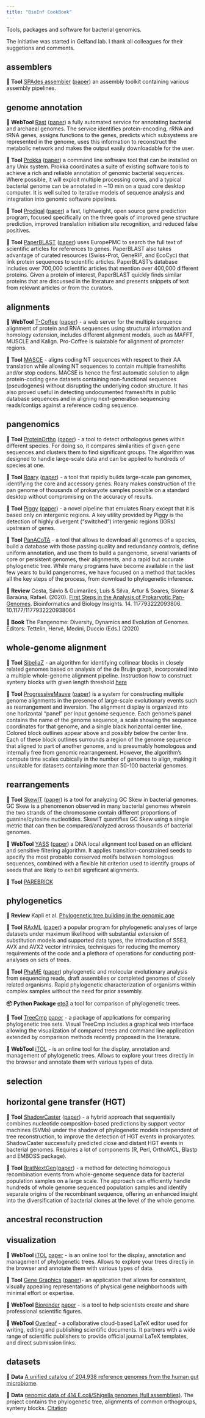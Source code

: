 ```yaml
---
title: "BioInf CookBook"
---
```

Tools, packages and software for bacterial genomics.

The initiative was started in Gelfand lab. I thank all colleagues for their suggetions and comments.

## assemblers

**🔧 Tool** [SPAdes assembler](https://github.com/ablab/spades) ([paper](https://www.ncbi.nlm.nih.gov/pmc/articles/PMC3342519/)) an assembly toolkit containing various assembly pipelines.

<!-- ## genome browser -->

## genome annotation

**🔧 WebTool** [Rast](https://kbase.us/applist/apps/RAST_SDK/reannotate_microbial_genome/release?gclid=Cj0KCQjw59n8BRD2ARIsAAmgPmI2nvh6bDU_OkagT76hMuxDqv7jBRq2GXqc1u3LZqa-cwpUuOqcfrEaAvdUEALw_wcB) ([paper](https://bmcgenomics.biomedcentral.com/articles/10.1186/1471-2164-9-75)) a fully automated service for annotating bacterial and archaeal genomes. The service identifies protein-encoding, rRNA and tRNA genes, assigns functions to the genes, predicts which subsystems are represented in the genome, uses this information to reconstruct the metabolic network and makes the output easily downloadable for the user.

**🔧 Tool** [Prokka](https://github.com/tseemann/prokka) ([paper](https://academic.oup.com/bioinformatics/article/30/14/2068/2390517)) a command line software tool that can be installed on any Unix system. Prokka coordinates a suite of existing software tools to achieve a rich and reliable annotation of genomic bacterial sequences. Where possible, it will exploit multiple processing cores, and a typical bacterial genome can be annotated in ∼10 min on a quad core desktop computer. It is well suited to iterative models of sequence analysis and integration into genomic software pipelines.

**🔧 Tool** [Prodigal](https://github.com/hyattpd/Prodigal) ([paper](https://www.ncbi.nlm.nih.gov/pmc/articles/PMC2848648/)) a fast, lightweight, open source gene prediction program, focused specifically on the three goals of improved gene structure prediction, improved translation initiation site recognition, and reduced false positives.

**🔧 Tool** [PaperBLAST](https://papers.genomics.lbl.gov/cgi-bin/litSearch.cgi) ([paper](https://msystems.asm.org/content/2/4/e00039-17)) uses EuropePMC to search the full text of scientific articles for references to genes. PaperBLAST also takes advantage of curated resources (Swiss-Prot, GeneRIF, and EcoCyc) that link protein sequences to scientific articles. PaperBLAST’s database includes over 700,000 scientific articles that mention over 400,000 different proteins. Given a protein of interest, PaperBLAST quickly finds similar proteins that are discussed in the literature and presents snippets of text from relevant articles or from the curators.

<!-- ## databases -->

## alignments

**🔧 WebTool** [T-Coffee](http://tcoffee.crg.cat/) ([paper](http://tcoffee.crg.cat/)) - a web server for the multiple sequence alignment of protein and RNA sequences using structural information and homology extension, includes different alignment models, such as MAFFT, MUSCLE and Kalign. Pro-Coffee is suiatable for alignment of promoter regions.

**🔧 Tool** [MASCE](https://bioweb.supagro.inra.fr/macse/) - aligns coding NT sequences with respect to their AA translation while allowing NT sequences to contain multiple frameshifts and/or stop codons. MACSE is hence the first automatic solution to align protein-coding gene datasets containing non-functional sequences (pseudogenes) without disrupting the underlying codon structure. It has also proved useful in detecting undocumented frameshifts in public database sequences and in aligning next-generation sequencing reads/contigs against a reference coding sequence.

## pangenomics

**🔧 Tool** [ProteinOrtho](https://www.bioinf.uni-leipzig.de/Software/proteinortho/) ([paper](https://bmcbioinformatics.biomedcentral.com/articles/10.1186/1471-2105-12-124)) - a tool to detect orthologous genes within different species. For doing so, it compares similarities of given gene sequences and clusters them to find significant groups. The algorithm was designed to handle large-scale data and can be applied to hundreds of species at one.

**🔧 Tool** [Roary](https://sanger-pathogens.github.io/Roary/) ([paper](https://sanger-pathogens.github.io/Roary/)) - a tool that rapidly builds large-scale pan genomes, identifying the core and accessory genes. Roary makes construction of the pan genome of thousands of prokaryote samples possible on a standard desktop without compromising on the accuracy of results.

**🔧 Tool** [Piggy](https://sanger-pathogens.github.io/Roary/) ([paper](https://academic.oup.com/gigascience/article/7/4/giy015/4919733))  -  a novel pipeline that emulates Roary except that it is based only on intergenic regions. A key utility provided by Piggy is the detection of highly divergent (“switched”) intergenic regions (IGRs) upstream of genes.

**🔧 Tool** [PanACoTA](https://academic.oup.com/gigascience/article/7/4/giy015/4919733) - a tool that allows to download all genomes of a species, build a database with those passing quality and redundancy controls, define uniform annotation, and use them to build a pangenome, several variants of core or persistent genomes, their alignments, and a rapid but accurate phylogenetic tree. While many programs have become available in the last few years to build pangenomes, we have focused on a method that tackles all the key steps of the process, from download to phylogenetic inference.

**📄 Review** Costa, Sávio & Guimarães, Luís & Silva, Artur & Soares, Siomar & Baraúna, Rafael. (2020). [First Steps in the Analysis of Prokaryotic Pan-Genomes](https://journals.sagepub.com/doi/full/10.1177/1177932220938064). Bioinformatics and Biology Insights. 14. 117793222093806. 10.1177/1177932220938064

**📖 Book** The Pangenome: Diversity, Dynamics and Evolution of Genomes. Editors: Tettelin, Hervé, Medini, Duccio (Eds.) (2020)


## whole-genome alignment

**🔧 Tool** [SibeliaZ]([paper](https://www.nature.com/articles/s41467-020-19777-8)) -  an algorithm for identifying collinear blocks in closely related genomes based on analysis of the de Bruijn graph, incorporated into a multiple whole-genome alignment pipeline. Instruction how to construct synteny blocks with given length threshold [here](https://github.com/ctlab/parallel-rearrangements/blob/master/BLOCKS-OBTAIN.md)

**🔧 Tool** [ProgressiveMauve](http://darlinglab.org/mauve/mauve.html) ([paper](https://www.ncbi.nlm.nih.gov/pubmed/20593022)) is a system for constructing multiple genome alignments in the presence of large-scale evolutionary events such as rearrangement and inversion. The alignment display is organized into one horizontal “panel” per input genome sequence. Each genome’s panel contains the name of the genome sequence, a scale showing the sequence coordinates for that genome, and a single black horizontal center line. Colored block outlines appear above and possibly below the center line. Each of these block outlines surrounds a region of the genome sequence that aligned to part of another genome, and is presumably homologous and internally free from genomic rearrangement. However, the algorithm’s compute time scales cubically in the number of genomes to align, making it unsuitable for datasets containing more than 50-100 bacterial genomes.

## rearrangements

**🔧 Tool** [SkewIT](https://github.com/jenniferlu717/SkewIT) ([paper](https://journals.plos.org/ploscompbiol/article?id=10.1371/journal.pcbi.1008439)) is a tool for analyzing GC Skew in bacterial genomes. GC Skew is a phenomenon observed in many bacterial genomes wherein the two strands of the chromosome contain different proportions of guanine/cytosine nucleotides. SkewIT quantifies GC Skew using a single metric that can then be compared/analyzed across thousands of bacterial genomes.

**🔧 WebTool** [YASS](https://bioinfo.lifl.fr/yass/yass.php) ([paper](https://nar.oxfordjournals.org/cgi/content/abstract/33/suppl_2/W540)) a DNA local alignment tool based on an efficient and sensitive filtering algorithm. It applies transition-constrained seeds to specify the most probable conserved motifs between homologous sequences, combined with a flexible hit criterion used to identify groups of seeds that are likely to exhibit significant alignments.

**🔧 Tool** [PAREBRICK](https://pypi.org/project/PaReBrick/) 


## phylogenetics

**📄 Review** Kapli et al. [Phylogenetic tree building in the genomic age](https://pubmed.ncbi.nlm.nih.gov/32424311/)

**🔧 Tool** [RAxML](https://github.com/stamatak/standard-RAxML) ([paper](https://www.ncbi.nlm.nih.gov/pmc/articles/PMC3998144/)) a popular program for phylogenetic analyses of large datasets under maximum likelihood with substantial extension of substitution models and supported data types, the introduction of SSE3, AVX and AVX2 vector intrinsics, techniques for reducing the memory requirements of the code and a plethora of operations for conducting post-analyses on sets of trees.

**🔧 Tool** [PhaME](https://github.com/LANL-Bioinformatics/PhaME) ([paper](https://www.nature.com/articles/s41598-020-58356-1)) phylogenetic and molecular evolutionary analysis from sequencing reads, draft assemblies or completed genomes of closely related organisms. Rapid phylogenetic characterization of organisms within complex samples without the need for prior assembly.

**📦 Python Package** [ete3](http://etetoolkit.org/) a tool for comparison of phylogenetic trees.

**🔧 Tool** [TreeCmp](https://bioweb.supagro.inra.fr/macse/) [paper](https://besjournals.onlinelibrary.wiley.com/doi/full/10.1111/2041-210X.13358) - a package of applications for comparing phylogenetic tree sets. Visual TreeCmp includes a graphical web interface allowing the visualization of compared trees and command line application extended by comparison methods recently proposed in the literature.

**🔧 WebTool** [iTOL](https://besjournals.onlinelibrary.wiley.com/doi/full/10.1111/2041-210X.13358) - is an online tool for the display, annotation and management of phylogenetic trees. Allows to explore your trees directly in the browser and annotate them with various types of data.

## selection

## horizontal gene transfer (HGT)

**🔧 Tool** [ShadowCaster](https://shadowcaster.readthedocs.io/en/latest/) ([paper](https://www.ncbi.nlm.nih.gov/pmc/articles/PMC7397055/)) - a hybrid approach that sequentially combines nucleotide composition-based predictions by support vector machines (SVMs) under the shadow of phylogenetic models independent of tree reconstruction, to improve the detection of HGT events in prokaryotes. ShadowCaster successfully predicted close and distant HGT events in bacterial genomes. Requires a lot of components (R, Perl, OrthoMCL, Blastp and EMBOSS package).

**🔧 Tool** [BratNextGen](https://www.ncbi.nlm.nih.gov/pmc/articles/PMC7397055/)([paper](https://www.ncbi.nlm.nih.gov/pmc/articles/PMC7397055/)) - a method for detecting homologous recombination events from whole-genome sequence data for bacterial population samples on a large scale. The approach can efficiently handle hundreds of whole genome sequenced population samples and identify separate origins of the recombinant sequence, offering an enhanced insight into the diversification of bacterial clones at the level of the whole genome.

## ancestral reconstruction

## visualization

**🔧 WebTool** [iTOL](https://besjournals.onlinelibrary.wiley.com/doi/full/10.1111/2041-210X.13358) [paper](https://www.ncbi.nlm.nih.gov/pmc/articles/PMC7397055/) - is an online tool for the display, annotation and management of phylogenetic trees. Allows to explore your trees directly in the browser and annotate them with various types of data.

**🔧 Tool** [Gene Graphics](https://www.ncbi.nlm.nih.gov/pmc/articles/PMC7397055/) ([paper](https://academic.oup.com/bioinformatics/article-lookup/doi/10.1093/bioinformatics/btx793))- an application that allows for consistent, visually appealing representations of physical gene neighborhoods with minimal effort or expertise.

**🔧 WebTool** [Biorender](https://biorender.com/) [paper](https://www.ncbi.nlm.nih.gov/pmc/articles/PMC7397055/) - is a tool to help scientists create and share professional scientific figures.

**🔧 WebTool** [Overleaf](https://www.ncbi.nlm.nih.gov/pmc/articles/PMC7397055/) - a collaborative cloud-based LaTeX editor used for writing, editing and publishing scientific documents. It partners with a wide range of scientific publishers to provide official journal LaTeX templates, and direct submission links.

## datasets

**💾 Data** [A unified catalog of 204,938 reference genomes from the human gut microbiome](https://www.nature.com/articles/s41587-020-0603-3).

**💾 Data** [genomic data of 414 E.coli/Shigella genomes (full assemblies)](https://github.com/zseferbekova/ShigellaProject). The project contains the phylogenetic tree, alignments of common orthogroups, synteny blocks. [Citation](https://www.biorxiv.org/content/10.1101/2020.06.12.147751v1.abstract)
